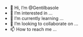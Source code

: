 - 👋 Hi, I’m @Gentilbasole
- 👀 I’m interested in ...
- 🌱 I’m currently learning ...
- 💞️ I’m looking to collaborate on ...
- 📫 How to reach me ...

<!---
Gentilbasole/Gentilbasole is a ✨ special ✨ repository because its `README.md` (this file) appears on your GitHub profile.
You can click the Preview link to take a look at your changes.
--->
